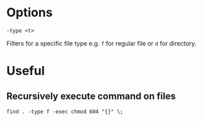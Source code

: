 # Options

    -type <t>

Filters for a specific file type e.g. `f` for regular file or `d` for directory.

# Useful

## Recursively execute command on files

    find . -type f -exec chmod 604 "{}" \;
